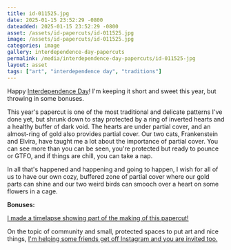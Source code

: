 ```yaml
---
title: id-011525.jpg
date: 2025-01-15 23:52:29 -0800
dateadded: 2025-01-15 23:52:29 -0800
asset: /assets/id-papercuts/id-011525.jpg
image: /assets/id-papercuts/id-011525.jpg
categories: image
gallery: interdependence-day-papercuts
permalink: /media/interdependence-day-papercuts/id-011525-jpg
layout: asset
tags: ["art", "interdependence day", "traditions"]
--- 
```


Happy [Interdependence Day](https://www.mmmx.cloud/interdependence-day/)! I'm keeping it short and sweet this year, but throwing in some bonuses.

This year's papercut is one of the most traditional and delicate patterns I've done yet, but shrunk down to stay protected by a ring of inverted hearts and a healthy buffer of dark void. The hearts are under partial cover, and an almost-ring of gold also provides partial cover. Our two cats, Frankenstein and Elvira, have taught me a lot about the importance of partial cover. You can see more than you can be seen, you're protected but ready to pounce or GTFO, and if things are chill, you can take a nap.

In all that's happened and happening and going to happen, I wish for all of us to have our own cozy, buffered zone of partial cover where our gold parts can shine and our two weird birds can smooch over a heart on some flowers in a cage. 

**Bonuses:**

[I made a timelapse showing part of the making of this papercut!](https://www.mmmx.cloud/media/interdependence-day-papercuts/interdependence-day-2025-timelapse-mp4)

On the topic of community and small, protected spaces to put art and nice things, [I'm helping some friends get off Instagram and you are invited too.](https://www.mmmx.cloud/instead-of-instagram)